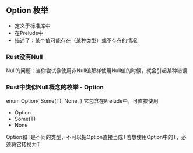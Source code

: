 ## Option 枚举
- 定义于标准库中
- 在Prelude中
- 描述了：某个值可能存在（某种类型）或不存在的情况

### Rust没有Null
Null的问题：当你尝试像使用非Null值那样使用Null值的时候，就会引起某种错误

### Rust中类似Null概念的枚举 - Option<T>
enum Option<T>{
  Some(T),
  None,
}
它包含在Prelude中，可直接使用
- Option<T>
- Some(T)
- None

Option<T>和T是不同的类型，不可以把Option<T>直接当成T若想使用Option<T>中的T，必须将它转换为T